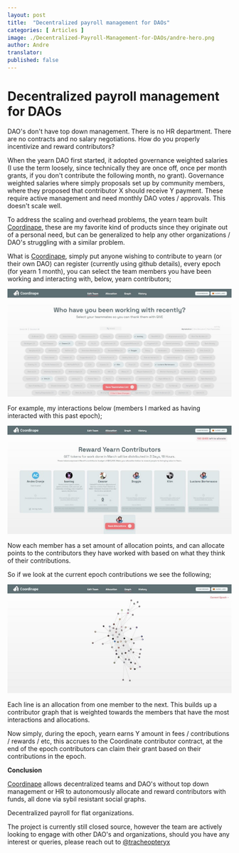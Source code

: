 ```yaml
---
layout: post
title:  "Decentralized payroll management for DAOs"
categories: [ Articles ]
image: ./Decentralized-Payroll-Management-for-DAOs/andre-hero.png
author: Andre
translator: 
published: false
---
```


# Decentralized payroll management for DAOs

DAO's don't have top down management. There is no HR department. There are no contracts and no salary negotiations. How do you properly incentivize and reward contributors?

When the yearn DAO first started, it adopted governance weighted salaries (I use the term loosely, since technically they are once off, once per month grants, if you don't contribute the following month, no grant). Governance weighted salaries where simply proposals set up by community members, where they proposed that contributor X should receive Y payment. These require active management and need monthly DAO votes / approvals. This doesn't scale well.

To address the scaling and overhead problems, the yearn team built [Coordinape](https://coordinape.com/), these are my favorite kind of products since they originate out of a personal need, but can be generalized to help any other organizations / DAO's struggling with a similar problem.

What is [Coordinape](https://coordinape.com/), simply put anyone wishing to contribute to yearn (or their own DAO) can register (currently using github details), every epoch (for yearn 1 month), you can select the team members you have been working and interacting with, below, yearn contributors;

![](1.jpg)

For example, my interactions below (members I marked as having interacted with this past epoch);

![](2.jpg)

Now each member has a set amount of allocation points, and can allocate points to the contributors they have worked with based on what they think of their contributions.

So if we look at the current epoch contributions we see the following;

![](3.jpg)

Each line is an allocation from one member to the next. This builds up a contributor graph that is weighted towards the members that have the most interactions and allocations.

Now simply, during the epoch, yearn earns Y amount in fees / contributions / rewards / etc, this accrues to the Coordinate contributor contract, at the end of the epoch contributors can claim their grant based on their contributions in the epoch.

**Conclusion**

[Coordinape](https://coordinape.com/) allows decentralized teams and DAO's without top down management or HR to autonomously allocate and reward contributors with funds, all done via sybil resistant social graphs.

Decentralized payroll for flat organizations.

The project is currently still closed source, however the team are actively looking to engage with other DAO's and organizations, should you have any interest or queries, please reach out to [@tracheopteryx](https://twitter.com/tracheopteryx)

